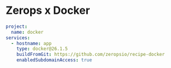 # Zerops x Docker

```yaml
project:
  name: docker
services:
  - hostname: app
    type: docker@26.1.5
    buildFromGit: https://github.com/zeropsio/recipe-docker
    enabledSubdomainAccess: true
```
